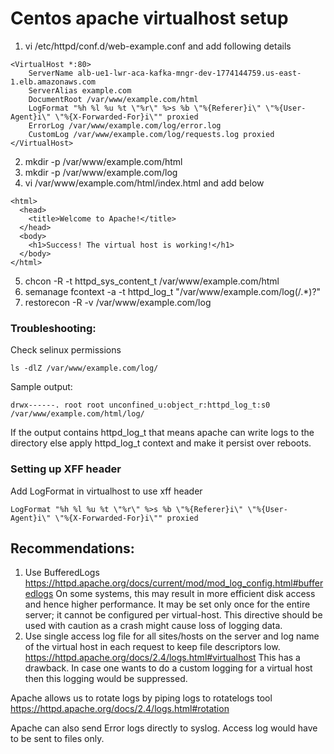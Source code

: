 # Centos apache virtualhost setup

1. vi /etc/httpd/conf.d/web-example.conf
and add following details
```
<VirtualHost *:80>
    ServerName alb-ue1-lwr-aca-kafka-mngr-dev-1774144759.us-east-1.elb.amazonaws.com
    ServerAlias example.com
    DocumentRoot /var/www/example.com/html
    LogFormat "%h %l %u %t \"%r\" %>s %b \"%{Referer}i\" \"%{User-Agent}i\" \"%{X-Forwarded-For}i\"" proxied
    ErrorLog /var/www/example.com/log/error.log
    CustomLog /var/www/example.com/log/requests.log proxied
</VirtualHost>
```
2. mkdir -p /var/www/example.com/html
3. mkdir -p /var/www/example.com/log
4. vi /var/www/example.com/html/index.html
and add below 
```
<html>
  <head>
    <title>Welcome to Apache!</title>
  </head>
  <body>
    <h1>Success! The virtual host is working!</h1>
  </body>
</html>
```
5. chcon -R -t httpd_sys_content_t /var/www/example.com/html
6. semanage fcontext -a -t httpd_log_t "/var/www/example.com/log(/.*)?"
7. restorecon -R -v /var/www/example.com/log


### Troubleshooting:

Check selinux permissions

```ls -dlZ /var/www/example.com/log/```

Sample output:

```
drwx------. root root unconfined_u:object_r:httpd_log_t:s0 /var/www/example.com/html/log/
```

If the output contains httpd_log_t that means apache can write logs to the directory else apply httpd_log_t context and make it persist over reboots.

### Setting up XFF header

Add LogFormat in virtualhost to use xff header

```
LogFormat "%h %l %u %t \"%r\" %>s %b \"%{Referer}i\" \"%{User-Agent}i\" \"%{X-Forwarded-For}i\"" proxied
```

## Recommendations:
1. Use BufferedLogs https://httpd.apache.org/docs/current/mod/mod_log_config.html#bufferedlogs
On some systems, this may result in more efficient disk access and hence higher performance. 
It may be set only once for the entire server;
it cannot be configured per virtual-host.
This directive should be used with caution as a crash might cause loss of logging data.
2. Use single access log file for all sites/hosts on the server and 
log name of the virtual host in each request to keep file descriptors low.
https://httpd.apache.org/docs/2.4/logs.html#virtualhost
This has a drawback. In case one wants to do a custom logging for a virtual host then this logging would be suppressed.

Apache allows us to rotate logs by piping logs to rotatelogs tool
https://httpd.apache.org/docs/2.4/logs.html#rotation

Apache can also send Error logs directly to syslog. Access log would have to be sent to files only.
